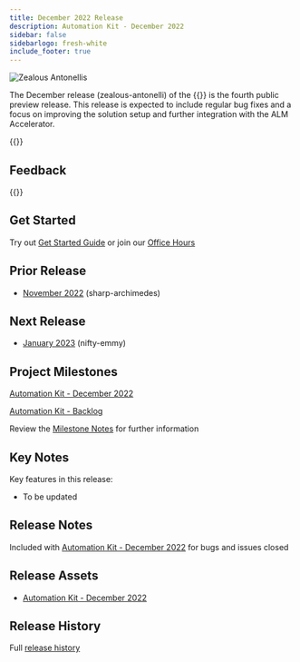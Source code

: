 ```yaml
---
title: December 2022 Release
description: Automation Kit - December 2022
sidebar: false
sidebarlogo: fresh-white
include_footer: true
---
```

<div class="optional">

![Zealous Antonellis](/images/zealous-antonelli.png)

The December release (zealous-antonelli) of the {{<product-name>}} is the fourth public preview release. This release is expected to include regular bug fixes and a focus on improving the solution setup and further integration with the ALM Accelerator.

</div>

<div class="optional">

{{<presentationStyles>}}

## Feedback

{{<questions name="/releases/december-2022.json" completed="Thank you for providing feedback" showNavigationButtons=false >}}

</div>

<div class="optional">

## Get Started

Try out [Get Started Guide](/en-gb/get-started) or join our [Office Hours](/en-gb/office-hours)

## Prior Release

- [November 2022](/en-gb/releases/november-2022) (sharp-archimedes)

## Next Release

- [January 2023](/en-gb/releases/january-2023) (nifty-emmy)

## Project Milestones

[Automation Kit - December 2022](https://github.com/orgs/microsoft/projects/486/views/5)

[Automation Kit - Backlog](https://github.com/orgs/microsoft/projects/486/views/1)

Review the [Milestone Notes](/en-gb/releases/milestones) for further information

## Key Notes

Key features in this release:

- To be updated

## Release Notes

Included with [Automation Kit - December 2022](https://github.com/microsoft/powercat-automation-kit/releases/tag/AutomationKit-December2022) for bugs and issues closed

## Release Assets

- [Automation Kit - December 2022](https://github.com/microsoft/powercat-automation-kit/releases/tag/AutomationKit-December2022)

## Release History

Full [release history](/en-gb/releases)

</div>
